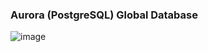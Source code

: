 ### Aurora (PostgreSQL) Global Database

![image](https://github.com/user-attachments/assets/be4e462d-9a66-497e-9a2a-f10d1e671add)
